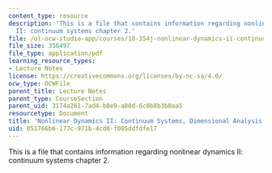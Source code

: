 ```yaml
---
content_type: resource
description: 'This is a file that contains information regarding nonlinear dynamics
  II: continuum systems chapter 2.'
file: /ol-ocw-studio-app/courses/18-354j-nonlinear-dynamics-ii-continuum-systems-spring-2015/051766b6177c971b4cd0f005ddfdfe17_MIT18_354JS15_Ch2.pdf
file_size: 356497
file_type: application/pdf
learning_resource_types:
- Lecture Notes
license: https://creativecommons.org/licenses/by-nc-sa/4.0/
ocw_type: OCWFile
parent_title: Lecture Notes
parent_type: CourseSection
parent_uid: 3174a261-7ad4-b8e9-a80d-6c0b8b3b0aa5
resourcetype: Document
title: 'Nonlinear Dynamics II: Continuum Systems, Dimensional Analysis'
uid: 051766b6-177c-971b-4cd0-f005ddfdfe17
---
```

This is a file that contains information regarding nonlinear dynamics II: continuum systems chapter 2.